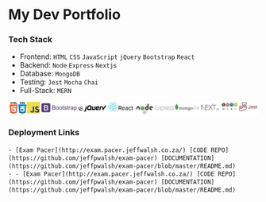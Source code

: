 
# My Dev Portfolio

### Tech Stack
 - Frontend: `HTML` `CSS` `JavaScript` `jQuery` `Bootstrap` `React`
 - Backend: `Node` `Express` `Nextjs`
 - Database: `MongoDB`
 - Testing: `Jest` `Mocha` `Chai`
 - Full-Stack: `MERN`
 
 ![tech stack](/techlogos.JPG)
 
 ### Deployment Links
 ```
 - [Exam Pacer](http://exam.pacer.jeffwalsh.co.za/) [CODE REPO](https://github.com/jeffpwalsh/exam-pacer) [DOCUMENTATION](https://github.com/jeffpwalsh/exam-pacer/blob/master/README.md)
 - - [Exam Pacer](http://exam.pacer.jeffwalsh.co.za/) [CODE REPO](https://github.com/jeffpwalsh/exam-pacer) [DOCUMENTATION](https://github.com/jeffpwalsh/exam-pacer/blob/master/README.md)
 ```




  
 
 
  
 
 
